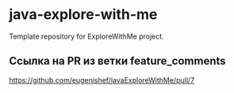 # java-explore-with-me
Template repository for ExploreWithMe project.

## Ссылка на PR из ветки feature_comments
https://github.com/eugenishef/javaExploreWithMe/pull/7
